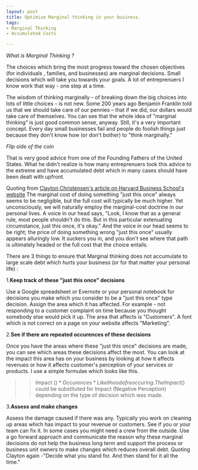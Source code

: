 ```yaml
---
layout: post
title: Optimize Marginal thinking in your business.
tags:
- Marginal Thinking
- Accumulated Costs

---
```


*What is Marginal Thinking ?*

The choices which bring the most progress toward the chosen objectives (for individuals , families, and businesses) are marginal decisions. Small decisions which will take you towards your goals. A lot of entreprenuers I know work that way - one step at a time.

The wisdom of thinking marginally - of breaking down the big choices into lots of little choices - is not new. Some 200 years ago Benjamin Franklin told us that we should take care of our pennies – that if we did, our dollars would take care of themselves. You can see that the whole idea of "marginal thinking" is just good common sense, anyway. Still, it's a very important concept. Every day small businesses fail and people do foolish things just because they don't know how (or don't bother) to "think marginally."

*Flip side of the coin*

That is very good advice from one of the Founding Fathers of the United States. What he didn't realize is how many entreprenuers took this advice to the extreme and have accumulated debt which in many cases should have been dealt with upfront. 

Quoting from [Clayton Christensen's article on Harvard Business School's website](http://hbswk.hbs.edu/item/7007.html)
The marginal cost of doing something "just this once" always seems to be negligible, but the full cost will typically be much higher. Yet unconsciously, we will naturally employ the marginal-cost doctrine in our personal lives. A voice in our head says, "Look, I know that as a general rule, most people shouldn't do this. But in this particular extenuating circumstance, just this once, it's okay." And the voice in our head seems to be right; the price of doing something wrong "just this once" usually appears alluringly low. It suckers you in, and you don't see where that path is ultimately headed or the full cost that the choice entails.


There are 3 things to ensure that Marginal thinking does not accumulate to large scale debt which hurts your business (or for that matter your personal life) :

1.**Keep track of these "just this once" decisions** 

Use a Google spreadsheet or Evernote or your personal notebook for decisions you make which you consider to be a "just this once" type decision. Assign the area which it has affected. For example - not responding to a customer complaint on time because you thought somebody else would pick it up. The area that affects is "Customers".
A font which is not correct on a page on your website affects "Marketing". 


2.**See if there are repeated occurences of these decisions**

Once you have the areas where these "just this once" decisions are made, you can see which areas these decisions affect the most. You can look at the impact this area has on your business by looking at how it affects revenues or how it affects customer's perception of your services or products. I use a simple formulae which looks like this. 
>>Impact ($) * Occurences * Likelihood of reoccuring. 
The Impact ($) could be substituted for Impact (Negative Perception) depending on the type of decision which was made.

3.**Assess and make changes**

Assess the damage caused if there was any. Typically you work on cleaning up areas which has impact to your revenue or customers. See if you or your team can fix it. In some cases you might need a crew from the outside. Use a go forward approach and communicate the reason why these marginal decisions do not help the business long term and support the process or business unit owners to make changes which reduces overall debt. Quoting Clayton again -"Decide what you stand for. And then stand for it all the time."


